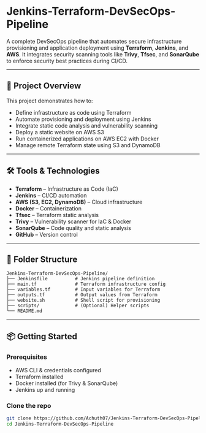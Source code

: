 # Jenkins-Terraform-DevSecOps-Pipeline

A complete DevSecOps pipeline that automates secure infrastructure provisioning and application deployment using **Terraform**, **Jenkins**, and **AWS**. It integrates security scanning tools like **Trivy**, **Tfsec**, and **SonarQube** to enforce security best practices during CI/CD.

---

## 🚀 Project Overview

This project demonstrates how to:
- Define infrastructure as code using Terraform
- Automate provisioning and deployment using Jenkins
- Integrate static code analysis and vulnerability scanning
- Deploy a static website on AWS S3
- Run containerized applications on AWS EC2 with Docker
- Manage remote Terraform state using S3 and DynamoDB

---

## 🛠️ Tools & Technologies

- **Terraform** – Infrastructure as Code (IaC)
- **Jenkins** – CI/CD automation
- **AWS (S3, EC2, DynamoDB)** – Cloud infrastructure
- **Docker** – Containerization
- **Tfsec** – Terraform static analysis
- **Trivy** – Vulnerability scanner for IaC & Docker
- **SonarQube** – Code quality and static analysis
- **GitHub** – Version control

---

## 📁 Folder Structure

```
Jenkins-Terraform-DevSecOps-Pipeline/
├── Jenkinsfile          # Jenkins pipeline definition
├── main.tf              # Terraform infrastructure config
├── variables.tf         # Input variables for Terraform
├── outputs.tf           # Output values from Terraform
├── website.sh           # Shell script for provisioning
├── scripts/             # (Optional) Helper scripts
└── README.md
```

---

## 📦 Getting Started

### Prerequisites

- AWS CLI & credentials configured
- Terraform installed
- Docker installed (for Trivy & SonarQube)
- Jenkins up and running

### Clone the repo

```bash
git clone https://github.com/Achuth07/Jenkins-Terraform-DevSecOps-Pipeline.git
cd Jenkins-Terraform-DevSecOps-Pipeline
```